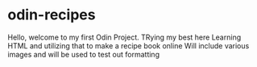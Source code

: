# odin-recipes
Hello, welcome to my first Odin Project. TRying my best here
Learning HTML and utilizing that to make a recipe book online
Will include various images and will be used to test out formatting